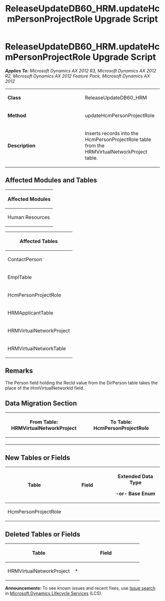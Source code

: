 ﻿---
title: ReleaseUpdateDB60_HRM.updateHcmPersonProjectRole Upgrade Script
TOCTitle: ReleaseUpdateDB60_HRM.updateHcmPersonProjectRole Upgrade Script
ms:assetid: f8312c54-46e9-14c9-058d-9f78be7510ea
ms:mtpsurl: https://msdn.microsoft.com/en-us/library/JJ737633(v=AX.60)
ms:contentKeyID: 49712326
ms.date: 05/18/2015
mtps_version: v=AX.60
---

# ReleaseUpdateDB60\_HRM.updateHcmPersonProjectRole Upgrade Script 


_**Applies To:** Microsoft Dynamics AX 2012 R3, Microsoft Dynamics AX 2012 R2, Microsoft Dynamics AX 2012 Feature Pack, Microsoft Dynamics AX 2012_

<table>
<colgroup>
<col style="width: 50%" />
<col style="width: 50%" />
</colgroup>
<tbody>
<tr class="odd">
<td><p><strong>Class</strong></p></td>
<td><p>ReleaseUpdateDB60_HRM</p></td>
</tr>
<tr class="even">
<td><p><strong>Method</strong></p></td>
<td><p>updateHcmPersonProjectRole</p></td>
</tr>
<tr class="odd">
<td><p><strong>Description</strong></p></td>
<td><p>Inserts records into the HcmPersonProjectRole table from the HRMVirtualNetworkProject table.</p></td>
</tr>
</tbody>
</table>


## Affected Modules and Tables

<table>
<colgroup>
<col style="width: 100%" />
</colgroup>
<thead>
<tr class="header">
<th><p>Affected Modules</p></th>
</tr>
</thead>
<tbody>
<tr class="odd">
<td><p>Human Resources</p></td>
</tr>
</tbody>
</table>


<table>
<colgroup>
<col style="width: 100%" />
</colgroup>
<thead>
<tr class="header">
<th><p>Affected Tables</p></th>
</tr>
</thead>
<tbody>
<tr class="odd">
<td><p>ContactPerson</p></td>
</tr>
<tr class="even">
<td><p>EmplTable</p></td>
</tr>
<tr class="odd">
<td><p>HcmPersonProjectRole</p></td>
</tr>
<tr class="even">
<td><p>HRMApplicantTable</p></td>
</tr>
<tr class="odd">
<td><p>HRMVirtualNetworkProject</p></td>
</tr>
<tr class="even">
<td><p>HRMVirtualNetworkTable</p></td>
</tr>
</tbody>
</table>


## Remarks

The Person field holding the RecId value from the DirPerson table takes the place of the HrmVirtualNetworkId field.

## Data Migration Section

<table>
<colgroup>
<col style="width: 50%" />
<col style="width: 50%" />
</colgroup>
<thead>
<tr class="header">
<th><p>From Table: HRMVirtualNetworkProject</p></th>
<th><p>To Table: HcmPersonProjectRole</p></th>
</tr>
</thead>
<tbody>
<tr class="odd">
<td><p></p></td>
<td><p></p></td>
</tr>
</tbody>
</table>


## New Tables or Fields

<table>
<colgroup>
<col style="width: 33%" />
<col style="width: 33%" />
<col style="width: 33%" />
</colgroup>
<thead>
<tr class="header">
<th><p>Table</p></th>
<th><p>Field</p></th>
<th><p>Extended Data Type</p>
<p>-or- Base Enum</p></th>
</tr>
</thead>
<tbody>
<tr class="odd">
<td><p>HcmPersonProjectRole</p></td>
<td><p></p></td>
<td><p></p></td>
</tr>
</tbody>
</table>


## Deleted Tables or Fields

<table>
<colgroup>
<col style="width: 50%" />
<col style="width: 50%" />
</colgroup>
<thead>
<tr class="header">
<th><p>Table</p></th>
<th><p>Field</p></th>
</tr>
</thead>
<tbody>
<tr class="odd">
<td><p>HRMVirtualNetworkProject</p></td>
<td><p>*</p></td>
</tr>
</tbody>
</table>

  
**Announcements:** To see known issues and recent fixes, use [Issue search](http://go.microsoft.com/fwlink/?linkid=389258) in [Microsoft Dynamics Lifecycle Services](http://go.microsoft.com/fwlink/?linkid=306505) (LCS).

